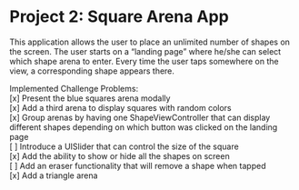 # Project 2: Square Arena App

This application allows the user to place an unlimited number of shapes
on the screen. The user starts on a “landing page” where he/she can select which shape arena to enter. Every time the user taps somewhere on the view, a corresponding shape appears there.

Implemented Challenge Problems: <br>
[x] Present the blue squares arena modally <br>
[x] Add a third arena to display squares with random colors <br>
[x] Group arenas by having one ShapeViewController that can display different shapes depending on which button was clicked on the landing page <br>
[ ] Introduce a UISlider that can control the size of the square <br>
[x] Add the ability to show or hide all the shapes on screen <br>
[ ] Add an eraser functionality that will remove a shape when tapped <br>
[x] Add a triangle arena